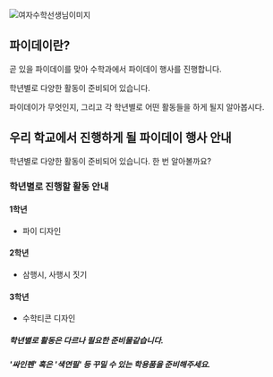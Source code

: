 ![여자수학선생님이미지](https://user-images.githubusercontent.com/81297228/118801016-84c84c80-b8db-11eb-9aea-d1df2a446dac.png)

## 파이데이란?

곧 있을 파이데이를 맞아 수학과에서 파이데이 행사를 진행합니다.

학년별로 다양한 활동이 준비되어 있습니다.

파이데이가 무엇인지, 그리고 각 학년별로 어떤 활동들을 하게 될지 알아봅시다.

## 우리 학교에서 진행하게 될 파이데이 행사 안내

학년별로 다양한 활동이 준비되어 있습니다. 한 번 알아볼까요?

### 학년별로 진행할 활동 안내

#### 1학년
- 파이 디자인
#### 2학년
- 삼행시, 사행시 짓기
#### 3학년
- 수학티콘 디자인

##### 학년별로 활동은 다르나 필요한 준비물같습니다.
##### '싸인펜' 혹은 '색연필' 등 꾸밀 수 있는 학용품을 준비해주세요.
